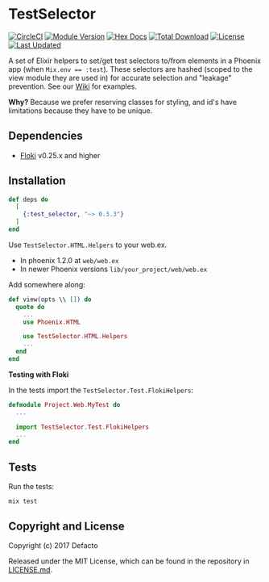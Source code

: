 # TestSelector

[![CircleCI](https://circleci.com/gh/DefactoSoftware/test_selector/tree/master.svg?style=shield)](https://circleci.com/gh/DefactoSoftware/test_selector)
[![Module Version](https://img.shields.io/hexpm/v/test_selector.svg)](https://hex.pm/packages/test_selector)
[![Hex Docs](https://img.shields.io/badge/hex-docs-lightgreen.svg)](https://hexdocs.pm/test_selector/)
[![Total Download](https://img.shields.io/hexpm/dt/test_selector.svg)](https://hex.pm/packages/test_selector)
[![License](https://img.shields.io/hexpm/l/test_selector.svg)](https://github.com/DefactoSoftware/test_selector/blob/master/LICENSE.md)
[![Last Updated](https://img.shields.io/github/last-commit/DefactoSoftware/test_selector.svg)](https://github.com/DefactoSoftware/test_selector/commits/master)

A set of Elixir helpers to set/get test selectors to/from elements in a Phoenix app (when `Mix.env == :test`). These selectors are hashed (scoped to the view module they are used in) for accurate selection and "leakage" prevention. See our [Wiki](https://github.com/DefactoSoftware/test_selector/wiki) for examples.

**Why?** Because we prefer reserving classes for styling, and id's have limitations because they have to be unique.

## Dependencies

- [Floki](https://github.com/philss/floki) v0.25.x and higher

## Installation

```elixir
def deps do
  [
    {:test_selector, "~> 0.3.3"}
  ]
end
```

Use `TestSelector.HTML.Helpers` to your web.ex.

- In phoenix 1.2.0 at `web/web.ex`
- In newer Phoenix versions `lib/your_project/web/web.ex`

Add somewhere along:

```elixir
def view(opts \\ []) do
  quote do
    ...
    use Phoenix.HTML

    use TestSelector.HTML.Helpers
    ...
  end
end
```

**Testing with Floki**

In the tests import the `TestSelector.Test.FlokiHelpers`:

```elixir
defmodule Project.Web.MyTest do
  ...

  import TestSelector.Test.FlokiHelpers
  ...
end
```


## Tests

Run the tests:
```
mix test
```

## Copyright and License

Copyright (c) 2017 Defacto

Released under the MIT License, which can be found in the repository in
[LICENSE.md](./LICENSE.md).
